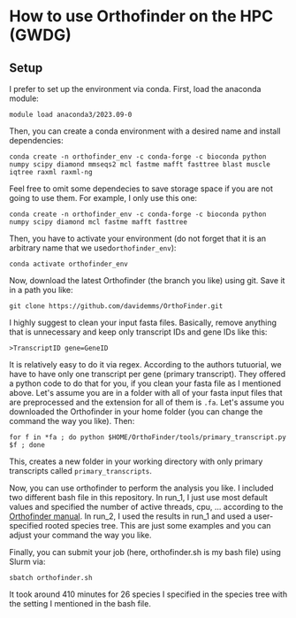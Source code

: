 # How to use Orthofinder on the HPC (GWDG) 

## Setup
I prefer to set up the environment via conda. First, load the anaconda module:
```
module load anaconda3/2023.09-0
```
Then, you can create a conda environment with a desired name and install dependencies:
```
conda create -n orthofinder_env -c conda-forge -c bioconda python numpy scipy diamond mmseqs2 mcl fastme mafft fasttree blast muscle iqtree raxml raxml-ng
```
Feel free to omit some dependecies to save storage space if you are not going to use them. For example, I only use this one:
```
conda create -n orthofinder_env -c conda-forge -c bioconda python numpy scipy diamond mcl fastme mafft fasttree
```
Then, you have to activate your environment (do not forget that it is an arbitrary name that we used`orthofinder_env`):
```
conda activate orthofinder_env
```
Now, download the latest Orthofinder (the branch you like) using git. Save it in a path you like:
```
git clone https://github.com/davidemms/OrthoFinder.git
```
I highly suggest to clean your input fasta files. Basically, remove anything that is unnecessary and keep only transcript IDs and gene IDs like this:
```
>TranscriptID gene=GeneID
```
It is relatively easy to do it via regex.
According to the authors tutuorial, we have to have only one transcript per gene (primary transcript). They offered a python code to do that for you, if you clean your fasta file as I mentioned above.
Let's assume you are in a folder with all of your fasta input files that are preprocessed and the extension for all of them is `.fa`. Let's assume you downloaded the Orthofinder in your home folder (you can change the command the way you like). Then:
```
for f in *fa ; do python $HOME/OrthoFinder/tools/primary_transcript.py $f ; done
```
This, creates a new folder in your working directory with only primary transcripts called `primary_transcripts`.

Now, you can use orthofinder to perform the analysis you like. I included two different bash file in this repository. In run_1, I just use most default values and specified the number of active threads, cpu, ... according to the [Orthofinder manual](https://github.com/davidemms/OrthoFinder). In run_2, I used the results in run_1 and used a user-specified rooted species tree. This are just some examples and you can adjust your command the way you like.

Finally, you can submit your job (here, orthofinder.sh is my bash file) using Slurm via:
```
sbatch orthofinder.sh
``` 
It took around 410 minutes for 26 species I specified in the species tree with the setting I mentioned in the bash file.
